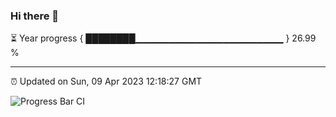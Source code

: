 ### Hi there 👋

⏳ Year progress { ████████▁▁▁▁▁▁▁▁▁▁▁▁▁▁▁▁▁▁▁▁▁▁ } 26.99 %

---

⏰ Updated on Sun, 09 Apr 2023 12:18:27 GMT

![Progress Bar CI](https://github.com/liununu/liununu/workflows/Progress%20Bar%20CI/badge.svg)
